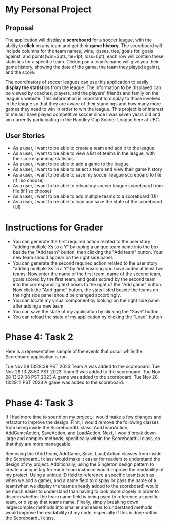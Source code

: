 # My Personal Project

## Proposal

The application will display a **scoreboard** for a soccer league, with the ability to **click** on any team and get
their **game history**. The scoreboard will include columns for the team names, wins, losses, ties, goals for, goals
against, and points(win=3pts, tie=1pt, loss=0pt), each row will contain these statistics for a specific team. Clicking
on a team's name will give you their game history, showing the date of the game, the team they played against, and the
score.

The coordinators of soccer leagues can use this application to easily **display the statistics** from the league. The
information to be displayed can be viewed by coaches, players, and the players' friends and family on the league's
website. This information is important to display to those involved in the league so that they are aware of their
standings and how many more games they need to win in order to win the league. This project is of interest to me as I
have played competitive soccer since I was seven years old and am currently participating in the Handley Cup Soccer
League here at UBC.

## User Stories

- As a user, I want to be able to create a team and add it to the league.
- As a user, I want to be able to view a list of teams in the league, with their corresponding statistics.
- As a user, I want to be able to add a game to the league.
- As a user, I want to be able to select a team and view their game history
- As a user, I want to be able to save my soccer league scoreboard to file (if I so choose)
- As a user, I want to be able to reload my soccer league scoreboard from file (if I so choose)
- As a user, I want to be able to add multiple teams to a scoreboard (UI)
- As a user, I want to be able to load and save the state of the scoreboard (UI)

# Instructions for Grader

- You can generate the first required action related to the user story "adding multiple Xs to a Y" by
  typing a unique team name into the box beside the "Add team" button, then clicking the "Add team" button.
  Your new team should appear on the right side panel.
- You can generate the second required action related to the user story "adding multiple Xs to a Y" by
  first ensuring you have added at least two teams. Now enter the name of the first team, name of the second team,
  goals scored by the first team, and goals scored by the second team into the corresponding text boxes to the
  right of the "Add game" button. Now click the "Add game" button, the stats listed beside the teams on the right
  side panel should be changed accordingly.
- You can locate my visual component by looking on the right side panel after adding a new team
- You can save the state of my application by clicking the "Save" button
- You can reload the state of my application by clicking the "Load" button

# Phase 4: Task 2

Here is a representative sample of the events that occur while the Scoreboard application is run.

Tue Nov 28 13:28:39 PST 2023
Team A was added to the scoreboard.
Tue Nov 28 13:28:50 PST 2023
Team B was added to the scoreboard.
Tue Nov 28 13:29:08 PST 2023
A game was added to the scoreboard.
Tue Nov 28 13:29:11 PST 2023
A game was added to the scoreboard.

# Phase 4: Task 3

If I had more time to spend on my project, I would make a few changes and refactor to improve the design. First, I
would remove the following classes from being inside the ScoreboardUI class: AddTeamAction, AddGameAction, SaveAction,
and LoadAction. Next, I would break down large and complex methods, specifically within the ScoreboardUI class, so that they are more manageable.

Removing the (AddTeam, AddGame, Save, Load)Action classes from inside the ScoreboardUI class would make it easier for
readers to understand the design of my project. Additionally, using the Singleton design pattern to create a unique tag
for each Team instance would improve the readability of my project. Using a unique ID field to reference a specific
team(such as when we add a game), and a name field to display or pass the name of a team(when we display the teams
already added to the scoreboard) would be much easier to understand than having to look more closely in order to discern
whether the team name field is being used to reference a specific team, or display that teams name. Finally, simply
breaking down large/complex methods into smaller and easier to understand methods would improve the readability of my
code, especially if this is done within the ScoreboardUI class.
